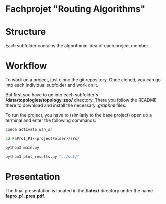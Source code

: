 # Fachprojet "Routing Algorithms"

# Structure
Each subfolder contains the algorithmic idea of each project member.

# Workflow
To work on a project, just clone the git repository.
Once cloned, you can go into each individual subfolder and work on it.

But first you have to go into each subfolder's **/data/topologies/topology_zoo/** directory.
There you follow the README there to download and install the necessary *.graphml* files.

To run the project, you have to (similarly to the base project) open up a terminal and enter the following commands:

```bash
conda activate wan_sr
```
```bash
cd FaPro1_P1/<projectFolder>/src/
```
```bash
python3 main.py
```
```bash
python3 plot_results.py "../out/"
```

# Presentation
The final presentation is located in the **/latex/** directory under the name **fapro_p1_pres.pdf**.